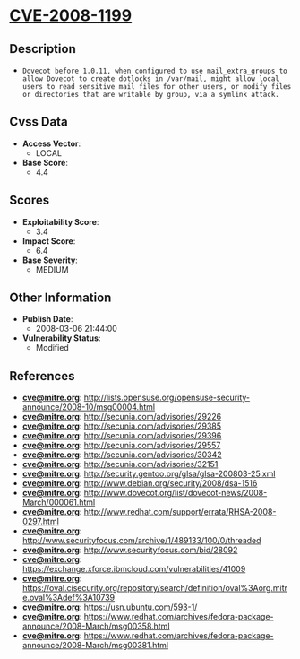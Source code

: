 
# [CVE-2008-1199](http://lists.opensuse.org/opensuse-security-announce/2008-10/msg00004.html)

## Description

- `Dovecot before 1.0.11, when configured to use mail_extra_groups to allow Dovecot to create dotlocks in /var/mail, might allow local users to read sensitive mail files for other users, or modify files or directories that are writable by group, via a symlink attack.`

## Cvss Data

- **Access Vector**:
  - LOCAL
- **Base Score**:
  - 4.4

## Scores

- **Exploitability Score**:
  - 3.4
- **Impact Score**:
  - 6.4
- **Base Severity**:
  - MEDIUM

## Other Information

- **Publish Date**:
  - 2008-03-06 21:44:00
- **Vulnerability Status**:
  - Modified

## References

- **cve@mitre.org**: http://lists.opensuse.org/opensuse-security-announce/2008-10/msg00004.html
- **cve@mitre.org**: http://secunia.com/advisories/29226
- **cve@mitre.org**: http://secunia.com/advisories/29385
- **cve@mitre.org**: http://secunia.com/advisories/29396
- **cve@mitre.org**: http://secunia.com/advisories/29557
- **cve@mitre.org**: http://secunia.com/advisories/30342
- **cve@mitre.org**: http://secunia.com/advisories/32151
- **cve@mitre.org**: http://security.gentoo.org/glsa/glsa-200803-25.xml
- **cve@mitre.org**: http://www.debian.org/security/2008/dsa-1516
- **cve@mitre.org**: http://www.dovecot.org/list/dovecot-news/2008-March/000061.html
- **cve@mitre.org**: http://www.redhat.com/support/errata/RHSA-2008-0297.html
- **cve@mitre.org**: http://www.securityfocus.com/archive/1/489133/100/0/threaded
- **cve@mitre.org**: http://www.securityfocus.com/bid/28092
- **cve@mitre.org**: https://exchange.xforce.ibmcloud.com/vulnerabilities/41009
- **cve@mitre.org**: https://oval.cisecurity.org/repository/search/definition/oval%3Aorg.mitre.oval%3Adef%3A10739
- **cve@mitre.org**: https://usn.ubuntu.com/593-1/
- **cve@mitre.org**: https://www.redhat.com/archives/fedora-package-announce/2008-March/msg00358.html
- **cve@mitre.org**: https://www.redhat.com/archives/fedora-package-announce/2008-March/msg00381.html

